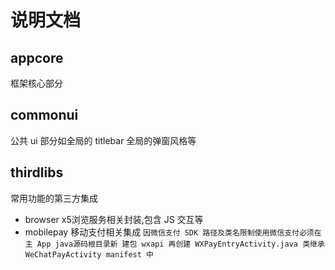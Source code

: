 # 说明文档

## appcore
框架核心部分
## commonui
公共 ui 部分如全局的 titlebar 全局的弹窗风格等
## thirdlibs
常用功能的第三方集成
- browser x5浏览服务相关封装,包含 JS 交互等
- mobilepay 移动支付相关集成 `因微信支付 SDK 路径及类名限制使用微信支付必须在主 App java源码根目录新
建包 wxapi 再创建 WXPayEntryActivity.java 类继承 WeChatPayActivity manifest 中`